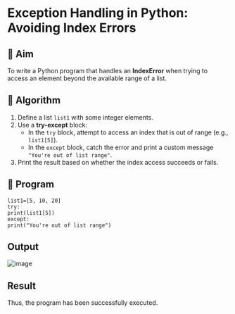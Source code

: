 # Exception Handling in Python: Avoiding Index Errors

## 🎯 Aim

To write a Python program that handles an **IndexError** when trying to access an element beyond the available range of a list.

## 🧠 Algorithm

1. Define a list `list1` with some integer elements.
2. Use a **try-except** block:
   - In the `try` block, attempt to access an index that is out of range (e.g., `list1[5]`).
   - In the `except` block, catch the error and print a custom message `"You're out of list range"`.
3. Print the result based on whether the index access succeeds or fails.

## 🧾 Program

```
list1=[5, 10, 20] 
try: 
print(list1[5]) 
except: 
print("You're out of list range")
```

## Output

![image](https://github.com/user-attachments/assets/fc567ca7-a617-44a5-839e-8da0367a3b44)


## Result

 Thus, the program has been successfully executed.


